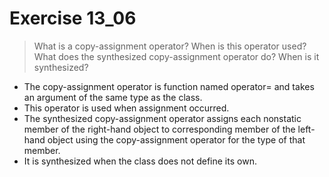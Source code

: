 # Exercise 13_06
> What is a copy-assignment operator? When is this operator used? What does the synthesized copy-assignment operator do? When is it synthesized?

- The copy-assignment operator is function named operator= and takes an argument of the same type as the class.
- This operator is used when assignment occurred.
- The synthesized copy-assignment operator assigns each nonstatic member of the right-hand object to corresponding member of the left-hand object using the copy-assignment operator for the type of that member.
- It is synthesized when the class does not define its own.